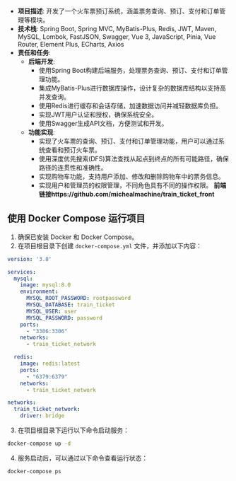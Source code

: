 - **项目描述**: 开发了一个火车票预订系统，涵盖票务查询、预订、支付和订单管理等模块。
- **技术栈**: Spring Boot, Spring MVC, MyBatis-Plus, Redis, JWT, Maven, MySQL, Lombok, FastJSON, Swagger, Vue 3, JavaScript, Pinia, Vue Router, Element Plus, ECharts, Axios
- **责任和任务**:
  - **后端开发**:
    - 使用Spring Boot构建后端服务，处理票务查询、预订、支付和订单管理功能。
    - 集成MyBatis-Plus进行数据库操作，设计复杂的数据库结构以支持高并发查询。
    - 使用Redis进行缓存和会话存储，加速数据访问并减轻数据库负担。
    - 实现JWT用户认证和授权，确保系统安全。
    - 使用Swagger生成API文档，方便测试和开发。
  - **功能实现**:
    - 实现了火车票的查询、预订、支付和订单管理功能，用户可以通过系统查看和预订火车票。
    - 使用深度优先搜索(DFS)算法查找从起点到终点的所有可能路径，确保路径的连贯性和准确性。
    - 实现购物车功能，支持用户添加、修改和删除购物车中的票务信息。
    - 实现用户和管理员的权限管理，不同角色具有不同的操作权限。
**前端链接https://github.com/michealmachine/train_ticket_front**

## 使用 Docker Compose 运行项目

1. 确保已安装 Docker 和 Docker Compose。
2. 在项目根目录下创建 `docker-compose.yml` 文件，并添加以下内容：

```yaml
version: '3.8'

services:
  mysql:
    image: mysql:8.0
    environment:
      MYSQL_ROOT_PASSWORD: rootpassword
      MYSQL_DATABASE: train_ticket
      MYSQL_USER: user
      MYSQL_PASSWORD: password
    ports:
      - "3306:3306"
    networks:
      - train_ticket_network

  redis:
    image: redis:latest
    ports:
      - "6379:6379"
    networks:
      - train_ticket_network

networks:
  train_ticket_network:
    driver: bridge
```

3. 在项目根目录下运行以下命令启动服务：

```sh
docker-compose up -d
```

4. 服务启动后，可以通过以下命令查看运行状态：

```sh
docker-compose ps
```


